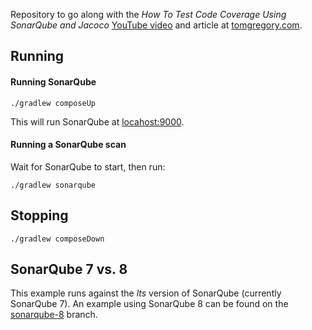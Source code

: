 Repository to go along with the *How To Test Code Coverage Using SonarQube and Jacoco* 
[YouTube video](https://youtu.be/6BTOd0X8UCs) and article at [tomgregory.com](https://tomgregory.com/how-to-measure-code-coverage-using-sonarqube-and-jacoco/).

## Running

#### Running SonarQube

`./gradlew composeUp`

This will run SonarQube at [locahost:9000](http://localhost:9000).

#### Running a SonarQube scan

Wait for SonarQube to start, then run:

`./gradlew sonarqube`

## Stopping

`./gradlew composeDown`

## SonarQube 7 vs. 8

This example runs against the *lts* version of SonarQube (currently SonarQube 7).
An example using SonarQube 8 can be found on the [sonarqube-8](https://github.com/tkgregory/sonarqube-jacoco-code-coverage/tree/sonarqube-8) branch.
